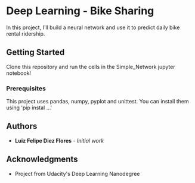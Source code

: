 # Deep Learning - Bike Sharing

In this project, I'll build a neural network and use it to predict daily bike rental ridership.

## Getting Started

Clone this repository and run the cells in the Simple_Network jupyter notebook!

### Prerequisites

This project uses pandas, numpy, pyplot and unittest. You can install them using 'pip instal ...' 


## Authors

* **Luiz Felipe Diez Flores** - *Initial work* 


## Acknowledgments

* Project from Udacity's Deep Learning Nanodegree

